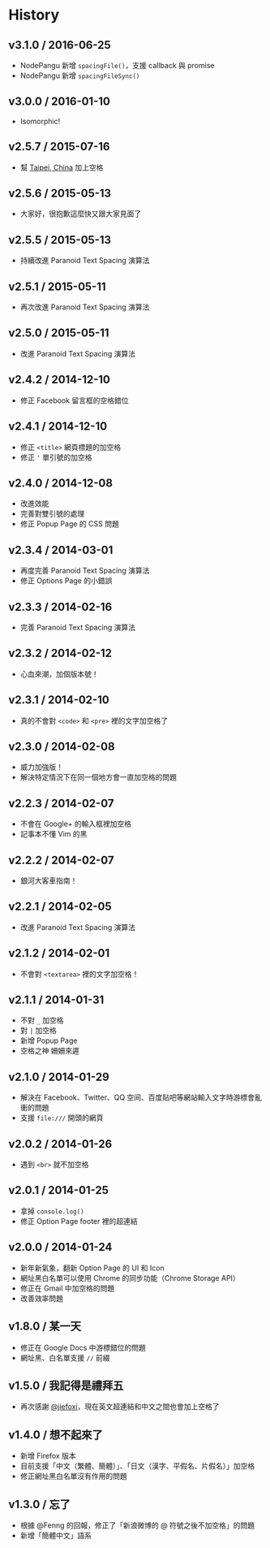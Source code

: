 # History

v3.1.0 / 2016-06-25
-------------------

- NodePangu 新增 `spacingFile()`，支援 callback 與 promise
- NodePangu 新增 `spacingFileSync()`

v3.0.0 / 2016-01-10
-------------------

- Isomorphic!


v2.5.7 / 2015-07-16
-------------------

- 幫 [Taipei, China](http://newtalk.tw/news/view/2015-07-16/62294) 加上空格


v2.5.6 / 2015-05-13
-------------------

- 大家好，很抱歉這麼快又跟大家見面了


v2.5.5 / 2015-05-13
-------------------

- 持續改進 Paranoid Text Spacing 演算法


v2.5.1 / 2015-05-11
-------------------

- 再次改進 Paranoid Text Spacing 演算法


v2.5.0 / 2015-05-11
-------------------

- 改進 Paranoid Text Spacing 演算法


v2.4.2 / 2014-12-10
-------------------

- 修正 Facebook 留言框的空格錯位


v2.4.1 / 2014-12-10
-------------------

- 修正 `<title>` 網頁標題的加空格
- 修正 `'` 單引號的加空格


v2.4.0 / 2014-12-08
-------------------

- 改進效能
- 完善對雙引號的處理
- 修正 Popup Page 的 CSS 問題


v2.3.4 / 2014-03-01
-------------------

- 再度完善 Paranoid Text Spacing 演算法
- 修正 Options Page 的小錯誤


v2.3.3 / 2014-02-16
-------------------

- 完善 Paranoid Text Spacing 演算法


v2.3.2 / 2014-02-12
-------------------

- 心血來潮，加個版本號！


v2.3.1 / 2014-02-10
-------------------

- 真的不會對 `<code>` 和 `<pre>` 裡的文字加空格了


v2.3.0 / 2014-02-08
-------------------

- 威力加強版！
- 解決特定情況下在同一個地方會一直加空格的問題


v2.2.3 / 2014-02-07
-------------------

- 不會在 Google+ 的輸入框裡加空格
- 記事本不懂 Vim 的黑


v2.2.2 / 2014-02-07
-------------------

- 銀河大客車指南！


v2.2.1 / 2014-02-05
-------------------

- 改進 Paranoid Text Spacing 演算法


v2.1.2 / 2014-02-01
-------------------

- 不會對 `<textarea>` 裡的文字加空格！


v2.1.1 / 2014-01-31
-------------------

- 不對 `_` 加空格
- 對 `|` 加空格
- 新增 Popup Page
- 空格之神 姍姍來遲


v2.1.0 / 2014-01-29
-------------------

- 解決在 Facebook、Twitter、QQ 空间、百度贴吧等網站輸入文字時游標會亂衝的問題
- 支援 `file:///` 開頭的網頁


v2.0.2 / 2014-01-26
-------------------

- 遇到 `<br>` 就不加空格


v2.0.1 / 2014-01-25
-------------------

- 拿掉 `console.log()`
- 修正 Option Page footer 裡的超連結


v2.0.0 / 2014-01-24
-------------------

- 新年新氣象，翻新 Option Page 的 UI 和 Icon
- 網址黑白名單可以使用 Chrome 的同步功能（Chrome Storage API）
- 修正在 Gmail 中加空格的問題
- 改善效率問題


v1.8.0 / 某一天
--------------

- 修正在 Google Docs 中游標錯位的問題
- 網址黑、白名單支援 `//` 前綴


v1.5.0 / 我記得是禮拜五
---------------------

- 再次感謝 [@jiefoxi](https://github.com/jiefoxi)，現在英文超連結和中文之間也會加上空格了


v1.4.0 / 想不起來了
-----------------

- 新增 Firefox 版本
- 目前支援「中文（繁體、簡體）」、「日文（漢字、平假名、片假名）」加空格
- 修正網址黑白名單沒有作用的問題


v1.3.0 / 忘了
------------

- 根據 @Fenng 的回報，修正了「新浪微博的 @ 符號之後不加空格」的問題
- 新增「簡體中文」語系
